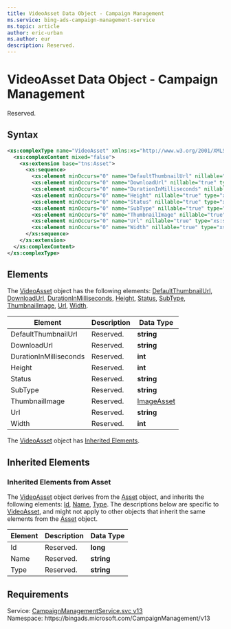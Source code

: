 ```yaml
---
title: VideoAsset Data Object - Campaign Management
ms.service: bing-ads-campaign-management-service
ms.topic: article
author: eric-urban
ms.author: eur
description: Reserved.
---
```

# VideoAsset Data Object - Campaign Management
Reserved.

## Syntax
```xml
<xs:complexType name="VideoAsset" xmlns:xs="http://www.w3.org/2001/XMLSchema">
  <xs:complexContent mixed="false">
    <xs:extension base="tns:Asset">
      <xs:sequence>
        <xs:element minOccurs="0" name="DefaultThumbnailUrl" nillable="true" type="xs:string" />
        <xs:element minOccurs="0" name="DownloadUrl" nillable="true" type="xs:string" />
        <xs:element minOccurs="0" name="DurationInMilliseconds" nillable="true" type="xs:int" />
        <xs:element minOccurs="0" name="Height" nillable="true" type="xs:int" />
        <xs:element minOccurs="0" name="Status" nillable="true" type="xs:string" />
        <xs:element minOccurs="0" name="SubType" nillable="true" type="xs:string" />
        <xs:element minOccurs="0" name="ThumbnailImage" nillable="true" type="tns:ImageAsset" />
        <xs:element minOccurs="0" name="Url" nillable="true" type="xs:string" />
        <xs:element minOccurs="0" name="Width" nillable="true" type="xs:int" />
      </xs:sequence>
    </xs:extension>
  </xs:complexContent>
</xs:complexType>
```

## <a name="elements"></a>Elements

The [VideoAsset](videoasset.md) object has the following elements: [DefaultThumbnailUrl](#defaultthumbnailurl), [DownloadUrl](#downloadurl), [DurationInMilliseconds](#durationinmilliseconds), [Height](#height), [Status](#status), [SubType](#subtype), [ThumbnailImage](#thumbnailimage), [Url](#url), [Width](#width).

|Element|Description|Data Type|
|-----------|---------------|-------------|
|<a name="defaultthumbnailurl"></a>DefaultThumbnailUrl|Reserved.|**string**|
|<a name="downloadurl"></a>DownloadUrl|Reserved.|**string**|
|<a name="durationinmilliseconds"></a>DurationInMilliseconds|Reserved.|**int**|
|<a name="height"></a>Height|Reserved.|**int**|
|<a name="status"></a>Status|Reserved.|**string**|
|<a name="subtype"></a>SubType|Reserved.|**string**|
|<a name="thumbnailimage"></a>ThumbnailImage|Reserved.|[ImageAsset](imageasset.md)|
|<a name="url"></a>Url|Reserved.|**string**|
|<a name="width"></a>Width|Reserved.|**int**|

The [VideoAsset](videoasset.md) object has [Inherited Elements](#inheritedelements).

## <a name="inheritedelements"></a>Inherited Elements

### <a name="inheritedelementsasset"></a>Inherited Elements from Asset
The [VideoAsset](videoasset.md) object derives from the [Asset](asset.md) object, and inherits the following elements: [Id](#id), [Name](#name), [Type](#type). The descriptions below are specific to [VideoAsset](videoasset.md), and might not apply to other objects that inherit the same elements from the [Asset](asset.md) object.  

|Element|Description|Data Type|
|-----------|---------------|-------------|
|<a name="id"></a>Id|Reserved.|**long**|
|<a name="name"></a>Name|Reserved.|**string**|
|<a name="type"></a>Type|Reserved.|**string**|

## Requirements
Service: [CampaignManagementService.svc v13](https://campaign.api.bingads.microsoft.com/Api/Advertiser/CampaignManagement/v13/CampaignManagementService.svc)  
Namespace: https\://bingads.microsoft.com/CampaignManagement/v13  


